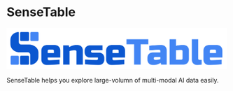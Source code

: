 # SenseTable

![SenseTable](./sense_table/statics/SenseTable-light.svg)


SenseTable helps you explore large-volumn of multi-modal AI data easily.

